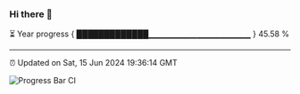 ### Hi there 👋

⏳ Year progress { █████████████▁▁▁▁▁▁▁▁▁▁▁▁▁▁▁▁▁ } 45.58 %

---

⏰ Updated on Sat, 15 Jun 2024 19:36:14 GMT

![Progress Bar CI](https://github.com/IshwaranRudhara/GIT-ACTION/workflows/Progress%20Bar%20CI/badge.svg)
